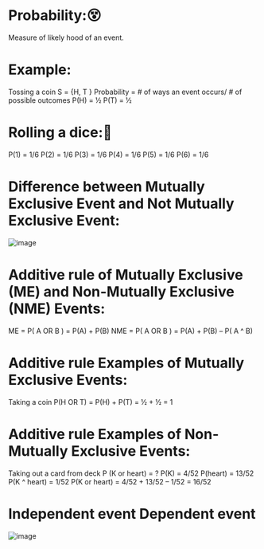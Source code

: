# Probability:😵
Measure of likely hood of an event.
# Example:
Tossing a coin 
S = {H, T }
Probability = # of ways an event occurs/ # of possible outcomes
P(H) = ½
P(T) = ½

# Rolling a dice:🎲
P(1) = 1/6
P(2) = 1/6
P(3) = 1/6
P(4) = 1/6
P(5) = 1/6
P(6) = 1/6
# Difference between Mutually Exclusive Event and Not Mutually Exclusive Event:
![image](https://user-images.githubusercontent.com/112848881/188500297-a3850979-d58a-4a35-b6f6-bc6087f562f2.png)

# Additive rule of Mutually Exclusive (ME) and Non-Mutually Exclusive (NME) Events:
ME = P( A OR B ) = P(A) + P(B)
NME = P( A OR B ) = P(A) + P(B) – P( A ^  B)
# Additive rule Examples of Mutually Exclusive Events:
Taking a coin
P(H OR T) = P(H) + P(T)
= ½ + ½
= 1
# Additive rule Examples of Non-Mutually Exclusive Events:
Taking out a card from deck
P (K or heart)  =  ?
P(K) = 4/52
P(heart) = 13/52
P(K ^ heart) = 1/52
P(K or heart) = 4/52 + 13/52 – 1/52
= 16/52
# Independent event	Dependent event
![image](https://user-images.githubusercontent.com/112848881/188500386-a2f946f4-aa5d-431e-80d2-abd338064033.png)

